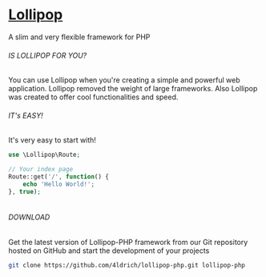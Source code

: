 # [Lollipop](http://github.com/4ldrich/lollipop-php)
A slim and very flexible framework for PHP

###### IS LOLLIPOP FOR YOU?
You can use Lollipop when you're creating a simple and powerful web application. Lollipop removed the weight of large frameworks. Also Lollipop was created to offer cool functionalities and speed.

###### IT's EASY!
It's very easy to start with!
```php
use \Lollipop\Route;

// Your index page
Route::get('/', function() {
    echo 'Hello World!';
}, true);
           
```
###### DOWNLOAD
Get the latest version of Lollipop-PHP framework from our Git repository hosted on GitHub and start the development of your projects
```bash
git clone https://github.com/4ldrich/lollipop-php.git lollipop-php
```